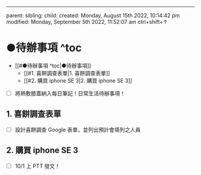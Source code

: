 ---
parent: 
sibling: 
child: 
created: Monday, August 15th 2022, 10:14:42 pm
modified: Monday, September 5th 2022, 11:52:07 am	ctrl+shift+↑
# ●待辦事項 ^toc

- [[#●待辦事項 ^toc|●待辦事項]]
	- [[#1. 喜餅調查表單|1. 喜餅調查表單]]
	- [[#2. 購買 iphone SE 3|2. 購買 iphone SE 3]]


- [ ] 將熱敷膝蓋納入每日筆記！日常生活待辦事項！


## 1. 喜餅調查表單
- [ ] 設計喜餅調查 Google 表單，並列出預計會填列之人員


## 2. 購買 iphone SE 3
- [ ] 10/1 上 PTT 發文！

